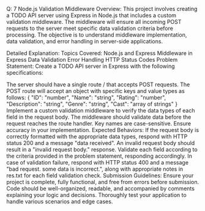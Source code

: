 Q: 7
Node.js Validation Middleware
Overview:
This project involves creating a TODO API server using Express in Node.js that includes a custom validation middleware. The middleware will ensure all incoming POST requests to the server meet specific data validation criteria before processing. The objective is to understand middleware implementation, data validation, and error handling in server-side applications.

Detailed Explanation:
Topics Covered:
Node.js and Express
Middleware in Express
Data Validation
Error Handling
HTTP Status Codes
Problem Statement:
Create a TODO API server in Express with the following specifications:

The server should have a single route / that accepts POST requests.
The POST route will accept an object with specific keys and value types as follows:
{
  "ID": "number",
  "Name": "string",
  "Rating": "number",
  "Description": "string",
  "Genre": "string",
  "Cast": "array of strings"
}
Implement a custom validation middleware to verify the data types of each field in the request body. The middleware should validate data before the request reaches the route handler.
Key names are case-sensitive. Ensure accuracy in your implementation.
Expected Behaviors:
If the request body is correctly formatted with the appropriate data types, respond with HTTP status 200 and a message "data received".
An invalid request body should result in a "invalid request body." response.
Validate each field according to the criteria provided in the problem statement, responding accordingly.
In case of validation failure, respond with HTTP status 400 and a message "bad request. some data is incorrect.", along with appropriate notes in res.txt for each field validation check.
Submission Guidelines:
Ensure your project is complete, fully functional, and free from errors before submission.
Code should be well-organized, readable, and accompanied by comments explaining your logic and decisions.
Thoroughly test your application to handle various scenarios and edge cases.